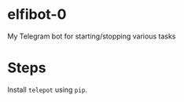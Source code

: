 # elfibot-0
My Telegram bot for starting/stopping various tasks

# Steps
Install `telepot` using `pip`.
